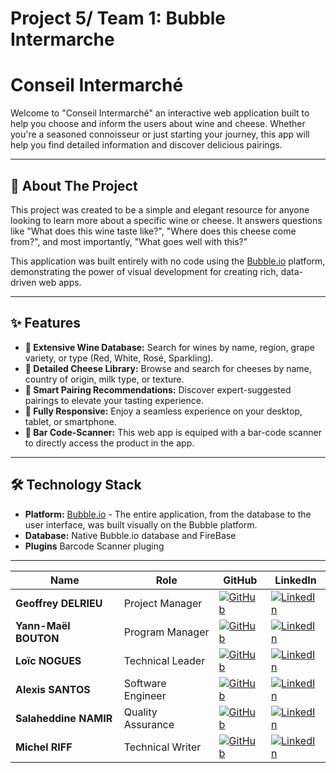 # Project 5/ Team 1: Bubble Intermarche 
# Conseil Intermarché

Welcome to "Conseil Intermarché" an interactive web application built to help you choose and inform the users about wine and cheese. Whether you're a seasoned connoisseur or just starting your journey, this app will help you find detailed information and discover delicious pairings.

---

## 📖 About The Project

This project was created to be a simple and elegant resource for anyone looking to learn more about a specific wine or cheese. It answers questions like "What does this wine taste like?", "Where does this cheese come from?", and most importantly, "What goes well with this?"

This application was built entirely with no code using the [Bubble.io](https://bubble.io) platform, demonstrating the power of visual development for creating rich, data-driven web apps.

---

## ✨ Features

* **🍇 Extensive Wine Database:** Search for wines by name, region, grape variety, or type (Red, White, Rosé, Sparkling).
* **🧀 Detailed Cheese Library:** Browse and search for cheeses by name, country of origin, milk type, or texture.
* **🤝 Smart Pairing Recommendations:** Discover expert-suggested pairings to elevate your tasting experience.
* **📱 Fully Responsive:** Enjoy a seamless experience on your desktop, tablet, or smartphone.
* **🤳 Bar Code-Scanner:** This web app is equiped with a bar-code scanner to directly access the product in the app.

---

## 🛠️ Technology Stack

* **Platform:** [Bubble.io](https://bubble.io) - The entire application, from the database to the user interface, was built visually on the Bubble platform.
* **Database:** Native Bubble.io database and FireBase
* **Plugins** Barcode Scanner pluging
---


| Name | Role | GitHub | LinkedIn |
| - | - | - | - |
| **Geoffrey DELRIEU** | Project Manager | [![GitHub](https://img.shields.io/badge/GitHub-181717?style=flat&logo=github&logoColor=white)](https://github.com/z2vvz2vv) | [![LinkedIn](https://img.shields.io/badge/LinkedIn-0077B5?style=flat&logo=linkedin&logoColor=white)](https://www.linkedin.com/in/geoffrey-delrieu-77203a353/) |
| **Yann-Maël BOUTON** | Program Manager | [![GitHub](https://img.shields.io/badge/GitHub-181717?style=flat&logo=github&logoColor=white)](https://github.com/devnjoyer) | [![LinkedIn](https://img.shields.io/badge/LinkedIn-0077B5?style=flat&logo=linkedin&logoColor=white)](https://www.linkedin.com/in/ym-bouton-a38565339) |
| **Loïc NOGUES** | Technical Leader | [![GitHub](https://img.shields.io/badge/GitHub-181717?style=flat&logo=github&logoColor=white)](https://github.com/Loic-nogues) | [![LinkedIn](https://img.shields.io/badge/LinkedIn-0077B5?style=flat&logo=linkedin&logoColor=white)](https://www.linkedin.com/in/loicnogues/) |
| **Alexis SANTOS** | Software Engineer | [![GitHub](https://img.shields.io/badge/GitHub-181717?style=flat&logo=github&logoColor=white)](https://github.com/Mamoru-fr) | [![LinkedIn](https://img.shields.io/badge/LinkedIn-0077B5?style=flat&logo=linkedin&logoColor=white)](https://www.linkedin.com/in/santos--alexis/) |
| **Salaheddine NAMIR** | Quality Assurance | [![GitHub](https://img.shields.io/badge/GitHub-181717?style=flat&logo=github&logoColor=white)](https://github.com/T3rryc) | [![LinkedIn](https://img.shields.io/badge/LinkedIn-0077B5?style=flat&logo=linkedin&logoColor=white)](https://www.linkedin.com/in/salaheddine-namir-3402471b8/) |
| **Michel RIFF** | Technical Writer | [![GitHub](https://img.shields.io/badge/GitHub-181717?style=flat&logo=github&logoColor=white)](https://github.com/MichelRiff) | [![LinkedIn](https://img.shields.io/badge/LinkedIn-0077B5?style=flat&logo=linkedin&logoColor=white)](https://www.linkedin.com/in/michel-riff-693007293/) |

